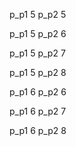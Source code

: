 p_p1 5
p_p2 5

p_p1 5
p_p2 6

p_p1 5
p_p2 7

p_p1 5
p_p2 8

p_p1 6
p_p2 6

p_p1 6
p_p2 7

p_p1 6
p_p2 8





